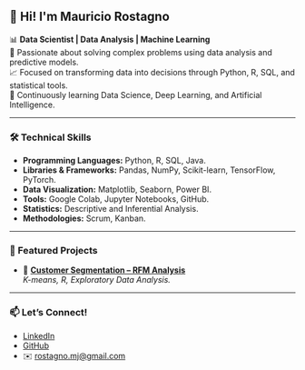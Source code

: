 ## 👋 Hi! I'm Mauricio Rostagno

📊 **Data Scientist | Data Analysis | Machine Learning**  
🔎 Passionate about solving complex problems using data analysis and predictive models.  
📈 Focused on transforming data into decisions through Python, R, SQL, and statistical tools.  
🚀 Continuously learning Data Science, Deep Learning, and Artificial Intelligence.

---

### 🛠️ Technical Skills
- **Programming Languages:** Python, R, SQL, Java.
- **Libraries & Frameworks:** Pandas, NumPy, Scikit-learn, TensorFlow, PyTorch.
- **Data Visualization:** Matplotlib, Seaborn, Power BI.
- **Tools:** Google Colab, Jupyter Notebooks, GitHub.
- **Statistics:** Descriptive and Inferential Analysis.
- **Methodologies:** Scrum, Kanban.

---

### 📂 Featured Projects
- 👥 **[Customer Segmentation – RFM Analysis](https://github.com/MauriRos/customer_segmentation_project)**  
  *K-means, R, Exploratory Data Analysis.*



---

### 📫 Let’s Connect!
- [LinkedIn](https://www.linkedin.com/in/mauriciorostagno/)
- [GitHub](https://github.com/TU_USER)
- ✉️ rostagno.mj@gmail.com
